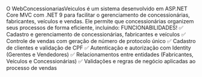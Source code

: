 O WebConcessionariasVeiculos é um sistema desenvolvido em ASP.NET Core MVC com .NET 9 para facilitar o gerenciamento de concessionárias, fabricantes, veículos e vendas. Ele permite que concessionárias organizem seus processos de forma eficiente, incluindo:
FUNCIONABILIDADES!
✅ Cadastro e gerenciamento de concessionárias, fabricantes e veículos
✅ Controle de vendas com geração de número de protocolo único
✅ Cadastro de clientes e validação de CPF
✅ Autenticação e autorização com Identity (Gerentes e Vendedores)
✅ Relacionamentos entre entidades (Fabricantes, Veículos e Concessionárias)
✅ Validações e regras de negócio aplicadas ao processo de vendas

